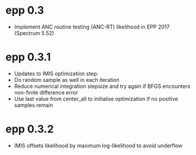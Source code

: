 # epp 0.3

- Implement ANC routine testing (ANC-RT) likelihood in EPP 2017 (Spectrum 5.52)

# epp 0.3.1

- Updates to IMIS optimization step:
 - Do random sample as well in each iteration
 - Reduce numerical integration stepsize and try again if BFGS encounters non-finite difference error
 - Use last value from center_all to initialise optimization if no positive samples remain

# epp 0.3.2

- IMIS offsets likelihood by maximum log-likelihood to avoid underflow